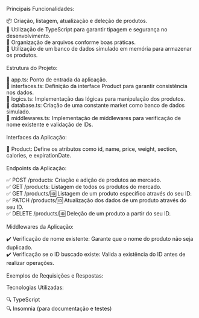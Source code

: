 Principais Funcionalidades:

📦 Criação, listagem, atualização e deleção de produtos.<br/>
🔄 Utilização de TypeScript para garantir tipagem e segurança no desenvolvimento.<br/>
🔄 Organização de arquivos conforme boas práticas.<br/>
🔄 Utilização de um banco de dados simulado em memória para armazenar os produtos.<br/><br/>
Estrutura do Projeto:<br/>

📂 app.ts: Ponto de entrada da aplicação.<br/>
📂 interfaces.ts: Definição da interface Product para garantir consistência nos dados.<br/>
📂 logics.ts: Implementação das lógicas para manipulação dos produtos.<br/>
📂 database.ts: Criação de uma constante market como banco de dados simulado.<br/>
📂 middlewares.ts: Implementação de middlewares para verificação de nome existente e validação de IDs.<br/><br/>
Interfaces da Aplicação:<br/>

🔄 Product: Define os atributos como id, name, price, weight, section, calories, e expirationDate.<br/><br/>
Endpoints da Aplicação:<br/>

✅ POST /products: Criação e adição de produtos ao mercado.<br/>
✅ GET /products: Listagem de todos os produtos do mercado.<br/>
✅ GET /products/:id: Listagem de um produto específico através do seu ID.<br/>
✅ PATCH /products/:id: Atualização dos dados de um produto através do seu ID.<br/>
✅ DELETE /products/:id: Deleção de um produto a partir do seu ID.<br/><br/>
Middlewares da Aplicação:<br/>

✔️ Verificação de nome existente: Garante que o nome do produto não seja duplicado.<br/>
✔️ Verificação se o ID buscado existe: Valida a existência do ID antes de realizar operações.<br/><br/>
Exemplos de Requisições e Respostas:<br/>

Tecnologias Utilizadas:<br/>

🔍 TypeScript<br/>
🔍 Insomnia (para documentação e testes)<br/>
